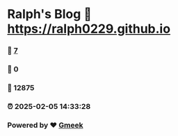 # Ralph's Blog :link: https://ralph0229.github.io 
### :page_facing_up: [7](https://ralph0229.github.io/tag.html) 
### :speech_balloon: 0 
### :hibiscus: 12875 
### :alarm_clock: 2025-02-05 14:33:28 
### Powered by :heart: [Gmeek](https://github.com/Meekdai/Gmeek)
